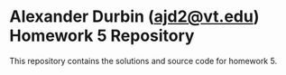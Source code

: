 # Alexander Durbin (ajd2@vt.edu) Homework 5 Repository

This repository contains the solutions and source code for homework 5.
